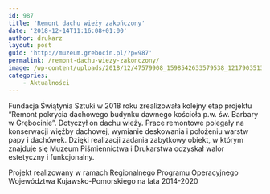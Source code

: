 ```yaml
---
id: 987
title: 'Remont dachu wieży zakończony'
date: '2018-12-14T11:16:08+01:00'
author: drukarz
layout: post
guid: 'http://muzeum.grebocin.pl/?p=987'
permalink: /remont-dachu-wiezy-zakonczony/
image: /wp-content/uploads/2018/12/47579908_1598542633579538_1217903513686769664_n.jpg
categories:
    - Aktualności
---
```


Fundacja Świątynia Sztuki w 2018 roku zrealizowała kolejny etap projektu “Remont pokrycia dachowego budynku dawnego kościoła p.w. św. Barbary w Grębocinie”. Dotyczył on dachu wieży. Prace remontowe polegały na konserwacji więźby dachowej, wymianie deskowania i położeniu warstw papy i dachówek. Dzięki realizacji zadania zabytkowy obiekt, w którym znajduje się Muzeum Piśmiennictwa i Drukarstwa odzyskał walor estetyczny i funkcjonalny.

Projekt realizowany w ramach Regionalnego Programu Operacyjnego Województwa Kujawsko-Pomorskiego na lata 2014-2020